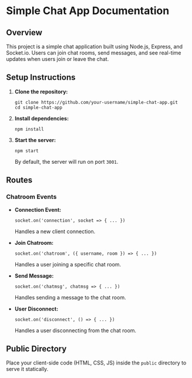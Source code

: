 <h1>Simple Chat App Documentation</h1>
    <h2>Overview</h2>
    <p>This project is a simple chat application built using Node.js, Express, and Socket.io. Users can join chat rooms, send messages, and see real-time updates when users join or leave the chat.</p>
    <h2>Setup Instructions</h2>
    <ol>
        <li><strong>Clone the repository:</strong>
            <pre><code>git clone https://github.com/your-username/simple-chat-app.git
cd simple-chat-app</code></pre>
        </li>
        <li><strong>Install dependencies:</strong>
            <pre><code>npm install</code></pre>
        </li>
        <li><strong>Start the server:</strong>
            <pre><code>npm start</code></pre>
            <p>By default, the server will run on port <code>3001</code>.</p>
        </li>
    </ol>
    <h2>Routes</h2>
    <h3>Chatroom Events</h3>
    <ul>
        <li><strong>Connection Event:</strong>
            <pre><code>socket.on('connection', socket => { ... })</code></pre>
            <p>Handles a new client connection.</p>
        </li>
        <li><strong>Join Chatroom:</strong>
            <pre><code>socket.on('chatroom', ({ username, room }) => { ... })</code></pre>
            <p>Handles a user joining a specific chat room.</p>
        </li>
        <li><strong>Send Message:</strong>
            <pre><code>socket.on('chatmsg', chatmsg => { ... })</code></pre>
            <p>Handles sending a message to the chat room.</p>
        </li>
        <li><strong>User Disconnect:</strong>
            <pre><code>socket.on('disconnect', () => { ... })</code></pre>
            <p>Handles a user disconnecting from the chat room.</p>
        </li>
    </ul>
    <h2>Public Directory</h2>
    <p>Place your client-side code (HTML, CSS, JS) inside the <code>public</code> directory to serve it statically.</p>
